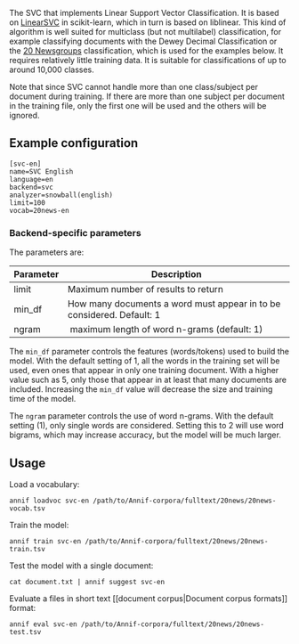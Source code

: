 The SVC that implements Linear Support Vector Classification. It is based on [LinearSVC](https://scikit-learn.org/stable/modules/generated/sklearn.svm.LinearSVC.html) in scikit-learn, which in turn is based on liblinear. This kind of algorithm is well suited for multiclass (but not multilabel) classification, for example classifying documents with the Dewey Decimal Classification or the [20 Newsgroups](http://qwone.com/~jason/20Newsgroups/) classification, which is used for the examples below. It requires relatively little training data. It is suitable for classifications of up to around 10,000 classes.

Note that since SVC cannot handle more than one class/subject per document during training. If there are more than one subject per document in the training file, only the first one will be used and the others will be ignored.

## Example configuration

```
[svc-en]
name=SVC English
language=en
backend=svc
analyzer=snowball(english)
limit=100
vocab=20news-en
```

### Backend-specific parameters

The parameters are:

Parameter |  Description
-------- | --------------------------------------------------
limit | Maximum number of results to return
min_df | How many documents a word must appear in to be considered. Default: 1
ngram | maximum length of word n-grams (default: 1)

The `min_df` parameter controls the features (words/tokens) used to build the model. With the default setting of 1, all the words in the training set will be used, even ones that appear in only one training document. With a higher value such as 5, only those that appear in at least that many documents are included. Increasing the `min_df` value will decrease the size and training time of the model.

The `ngram` parameter controls the use of word n-grams. With the default setting (1), only single words are considered. Setting this to 2 will use word bigrams, which may increase accuracy, but the model will be much larger.

## Usage

Load a vocabulary:

    annif loadvoc svc-en /path/to/Annif-corpora/fulltext/20news/20news-vocab.tsv

Train the model:

    annif train svc-en /path/to/Annif-corpora/fulltext/20news/20news-train.tsv

Test the model with a single document:

    cat document.txt | annif suggest svc-en

Evaluate a files in short text [[document corpus|Document corpus formats]] format:

    annif eval svc-en /path/to/Annif-corpora/fulltext/20news/20news-test.tsv